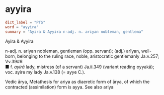 # ayyira

``` toml
dict_label = "PTS"
word = "ayyira"
summary = "Ayira & Ayyira n-adj. n. ariyan nobleman, gentlema"
```

Ayira & Ayyira

n\-adj. n. ariyan nobleman, gentleman (opp. servant); (adj.) arīyan, well\-born, belonging to the ruling race, noble, aristocratic gentlemanly Ja.v.257; Vv.39#6  
■ f. *ayirā* lady, mistress (of a servant) Ja.ii.349 (variant reading oyyakā); voc. ayire my lady Ja.v.138 (= ayye C.).

Vedic ārya, Metathesis for ariya as diaeretic form of ārya, of which the contracted (assimilation) form is ayya. See also ariya

